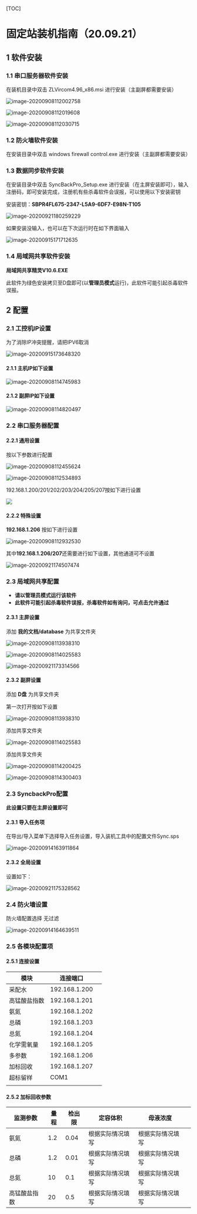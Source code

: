 [TOC]



# 固定站装机指南（20.09.21）

## 1 软件安装

### 1.1 串口服务器软件安装

在装机目录中双击 ZLVircom4.96_x86.msi 进行安装（主副屏都需要安装）

![image-20200908112002758](C:\Users\Hsiao\Desktop\固定站装机指南\固定站装机指南.assets\image-20200908112002758.png)

![image-20200908112019608](C:\Users\Hsiao\Desktop\固定站装机指南\固定站装机指南.assets\image-20200908112019608.png)

![image-20200908112030715](C:\Users\Hsiao\Desktop\固定站装机指南\固定站装机指南.assets\image-20200908112030715.png)

### 1.2 防火墙软件安装

在安装目录中双击 windows firewall control.exe 进行安装（主副屏都需要安装）

### 1.3 数据同步软件安装

在安装目录中双击 SyncBackPro_Setup.exe 进行安装（在主屏安装即可），输入注册码，即可安装完成，注册机有些杀毒软件会误报，可以使用以下安装密钥

安装密钥：**SBPR4FL675-2347-L5A9-6DF7-E98N-T105**

![image-20200921180259229](C:\Users\Hsiao\Desktop\固定站装机指南\固定站装机指南.assets\image-20200921180259229.png)

如果安装没输入，也可以在下次运行时在如下界面输入

![image-20200915171712635](C:\Users\Hsiao\Desktop\固定站装机指南\固定站装机指南.assets\image-20200915171712635.png)



### 1.4 局域网共享软件安装

**局域网共享精灵V10.6.EXE**

此软件为绿色安装拷贝至D盘即可(以**管理员模式**运行)，此软件可能引起杀毒软件误报。

## 2 配置

### 2.1 工控机IP设置

为了消除IP冲突提醒，请把IPV6取消

![image-20200915173648320](C:\Users\Hsiao\Desktop\固定站装机指南\固定站装机指南.assets\image-20200915173648320.png)

#### 2.1.1 主机IP如下设置

![image-20200908114745983](C:\Users\Hsiao\Desktop\固定站装机指南\固定站装机指南.assets\image-20200908114745983.png)

#### 2.1.2 副屏IP如下设置

![image-20200908114820497](C:\Users\Hsiao\Desktop\固定站装机指南\固定站装机指南.assets\image-20200908114820497.png)

### 2.2 串口服务器配置

#### 2.2.1 通用设置

按以下参数进行配置

![image-20200908112455624](C:\Users\Hsiao\Desktop\固定站装机指南\固定站装机指南.assets\image-20200908112455624.png)

![image-20200908112534893](C:\Users\Hsiao\Desktop\固定站装机指南\固定站装机指南.assets\image-20200908112534893.png)

192.168.1.200/201/202/203/204/205/207按如下进行设置

![](C:\Users\Hsiao\Desktop\固定站装机指南\固定站装机指南.assets\image-20200908112652509.png)

#### 2.2.2 特殊设置

**192.168.1.206** 按如下进行设置

![image-20200908112932530](C:\Users\Hsiao\Desktop\固定站装机指南\固定站装机指南.assets\image-20200908112932530.png)

其中**192.168.1.206/207**还需要进行如下设置，其他通道可不设置

![image-20200921174507474](C:\Users\Hsiao\Desktop\固定站装机指南\固定站装机指南.assets\image-20200921174507474.png)

### 2.3 局域网共享配置

* **请以管理员模式运行该软件**
* **此软件可能引起杀毒软件误报，杀毒软件如有询问，可点击允许通过**

#### 2.3.1 主屏设置

添加 **我的文档/database** 为共享文件夹

![image-20200908113938310](C:\Users\Hsiao\Desktop\固定站装机指南\固定站装机指南.assets\image-20200908113938310.png)

![image-20200908114025583](file://C:/Users/Hsiao/Desktop/%E5%9B%BA%E5%AE%9A%E7%AB%99%E8%A3%85%E6%9C%BA%E6%8C%87%E5%8D%97/%E5%9B%BA%E5%AE%9A%E7%AB%99%E8%A3%85%E6%9C%BA%E6%8C%87%E5%8D%97.assets/image-20200908114025583.png?lastModify=1600680571)

![image-20200921173314566](C:\Users\Hsiao\Desktop\固定站装机指南\固定站装机指南.assets\image-20200921173314566.png)



#### 2.3.2 副屏设置

添加 **D盘** 为共享文件夹

第一次打开按如下设置

![image-20200908113938310](C:\Users\Hsiao\Desktop\固定站装机指南\固定站装机指南.assets\image-20200908113938310.png)

添加共享文件夹

![image-20200908114025583](C:\Users\Hsiao\Desktop\固定站装机指南\固定站装机指南.assets\image-20200908114025583.png)

添加共享文件夹

![image-20200908114200425](C:\Users\Hsiao\Desktop\固定站装机指南\固定站装机指南.assets\image-20200908114200425.png)

![image-20200908114300403](C:\Users\Hsiao\Desktop\固定站装机指南\固定站装机指南.assets\image-20200908114300403.png)

### 2.3 SyncbackPro配置

**此设置只要在主屏设置即可**

#### 2.3.1 导入任务项

在导出/导入菜单下选择导入任务设置，导入装机工具中的配置文件Sync.sps

![image-20200914163911864](C:\Users\Hsiao\Desktop\固定站装机指南\固定站装机指南.assets\image-20200914163911864.png)

#### 2.3.2 全局设置

设置如下：

![image-20200921175328562](C:\Users\Hsiao\Desktop\固定站装机指南\固定站装机指南.assets\image-20200921175328562.png)



### 2.4 防火墙设置

防火墙配置选择 无过滤

![image-20200914164639511](C:\Users\Hsiao\Desktop\固定站装机指南\固定站装机指南.assets\image-20200914164639511.png)

### 2.5 各模块配置项

#### 2.5.1 连接设置

| 模块         | 连接端口      |      |
| ------------ | ------------- | ---- |
| 采配水       | 192.168.1.200 |      |
| 高锰酸盐指数 | 192.168.1.201 |      |
| 氨氮         | 192.168.1.202 |      |
| 总磷         | 192.168.1.203 |      |
| 总氮         | 192.168.1.204 |      |
| 化学需氧量   | 192.168.1.205 |      |
| 多参数       | 192.168.1.206 |      |
| 加标回收     | 192.168.1.207 |      |
| 超标留样     | COM1          |      |
|              |               |      |



#### 2.5.2 加标回收参数

| 监测参数     | 量程 | 检出限 | 定容体积         | 母液浓度         |      |
| ------------ | ---- | ------ | ---------------- | ---------------- | ---- |
| 氨氮         | 1.2  | 0.04   | 根据实际情况填写 | 根据实际情况填写 |      |
| 总磷         | 1.2  | 0.01   | 根据实际情况填写 | 根据实际情况填写 |      |
| 总氮         | 10   | 0.1    | 根据实际情况填写 | 根据实际情况填写 |      |
| 高锰酸盐指数 | 20   | 0.5    | 根据实际情况填写 | 根据实际情况填写 |      |

